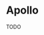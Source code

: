 # Apollo

<!--
https://app.pluralsight.com/library/courses/apollo-performance-management-playbook/table-of-contents
https://app.pluralsight.com/library/courses/apollo-subscriptions-event-driven-updates/table-of-contents
https://app.pluralsight.com/library/courses/consuming-graphql-api-with-apollo-client-react/table-of-contents
https://app.pluralsight.com/library/courses/securing-graphql-api-with-apollo/table-of-contents
https://app.pluralsight.com/library/courses/graphql-api-apollo-server/table-of-contents
-->

TODO
